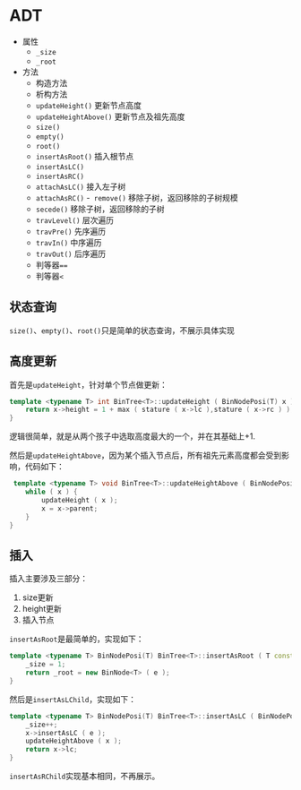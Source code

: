 
# ADT 
- 属性
  - `_size`
  - `_root`
- 方法
  - 构造方法
  - 析构方法
  - `updateHeight()` 更新节点高度
  - `updateHeightAbove()` 更新节点及祖先高度
  - `size()`
  - `empty()`
  - `root()`
  - `insertAsRoot()` 插入根节点
  - `insertAsLC()`
  - `insertAsRC()`
  - `attachAsLC()` 接入左子树
  - `attachAsRC()`
  -` remove()` 移除子树，返回移除的子树规模
  - `secede()` 移除子树，返回移除的子树
  - `travLevel()` 层次遍历
  - `travPre()` 先序遍历
  - `travIn()` 中序遍历
  - `travOut()` 后序遍历
  - 判等器`==`
  - 判等器`<`
  
## 状态查询
`size()`、`empty()`、`root()`只是简单的状态查询，不展示具体实现

## 高度更新
首先是`updateHeight`，针对单个节点做更新：
```c++
template <typename T> int BinTree<T>::updateHeight ( BinNodePosi(T) x ){ 
    return x->height = 1 + max ( stature ( x->lc ),stature ( x->rc ) ); 
} 
```
逻辑很简单，就是从两个孩子中选取高度最大的一个，并在其基础上+1.

然后是`updateHeightAbove`，因为某个插入节点后，所有祖先元素高度都会受到影响，代码如下：
```c++
 template <typename T> void BinTree<T>::updateHeightAbove ( BinNodePosi(T) x ){ 
    while ( x ) {
        updateHeight ( x ); 
        x = x->parent; 
    } 
} 
```

## 插入
插入主要涉及三部分：
1. size更新
2. height更新
3. 插入节点

`insertAsRoot`是最简单的，实现如下：
```c++
template <typename T> BinNodePosi(T) BinTree<T>::insertAsRoot ( T const& e ){
    _size = 1;
    return _root = new BinNode<T> ( e ); 
} 
```

然后是`insertAsLChild`，实现如下：
```c++
template <typename T> BinNodePosi(T) BinTree<T>::insertAsLC ( BinNodePosi(T) x, T const& e ){
    _size++; 
    x->insertAsLC ( e ); 
    updateHeightAbove ( x ); 
    return x->lc; 
} 
```

`insertAsRChild`实现基本相同，不再展示。